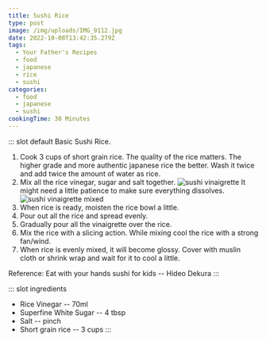 ```yaml
---
title: Sushi Rice
type: post
image: /img/uploads/IMG_9112.jpg
date: 2022-10-08T13:42:35.279Z
tags:
  - Your Father's Recipes
  - food
  - japanese
  - rice
  - sushi
categories:
  - food
  - japanese
  - sushi
cookingTime: 30 Minutes
---
```

::: slot default
Basic Sushi Rice.

<!-- more -->

1. Cook 3 cups of short grain rice. The quality of the rice matters. The higher grade and more authentic japanese rice the better. Wash it twice and add twice the amount of water as rice.
2. Mix all the rice vinegar, sugar and salt together.
   ![sushi vinaigrette](/img/uploads/IMG_9099.jpg "sushi vinaigrette") 
   It might need a little patience to make sure everything dissolves.
   ![sushi vinaigrette mixed](/img/uploads/IMG_9101.jpg "sushi vinaigrette mixed")
3. When rice is ready, moisten the rice bowl a little. 
4. Pour out all the rice and spread evenly.
5. Gradually pour all the vinaigrette over the rice.
6. Mix the rice with a slicing action. While mixing cool the rice with a strong fan/wind.
7. When rice is evenly mixed, it will become glossy. Cover with muslin cloth or shrink wrap and wait for it to cool a little.

Reference: Eat with your hands sushi for kids -- Hideo Dekura
:::

::: slot ingredients

* Rice Vinegar -- 70ml
* Superfine White Sugar -- 4 tbsp
* Salt -- pinch
* Short grain rice -- 3 cups
:::